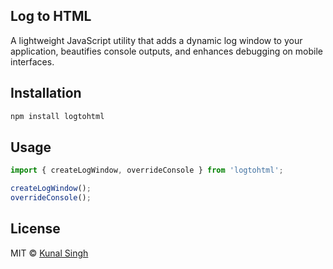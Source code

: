 ## Log to HTML

A lightweight JavaScript utility that adds a dynamic log window to your application, beautifies console outputs, and enhances debugging on mobile interfaces.

## Installation

```bash
npm install logtohtml
```

## Usage

```js
import { createLogWindow, overrideConsole } from 'logtohtml';

createLogWindow();
overrideConsole();
```

## License

MIT © [Kunal Singh](https://singhkunal2050.dev)